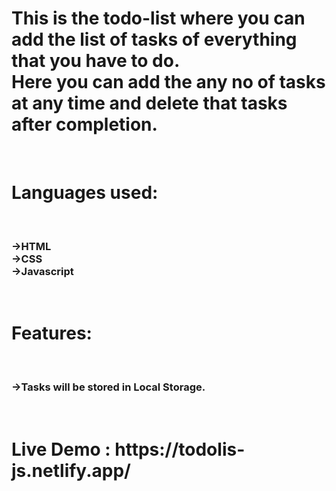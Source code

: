 <h1>This is the todo-list where you can add the list of tasks of everything that you have to do.<br> Here you can add the any no of tasks at any time and delete that tasks after completion.</h1> <br>
<h1>Languages used:</h1> <br>
<h3>->HTML <br>
->CSS <br>
->Javascript </h3> <br>
<h1>Features:</h1> <br>
<h3>->Tasks will be stored in Local Storage. </h3> <br>
<h1>Live Demo : https://todolis-js.netlify.app/ </h1>
